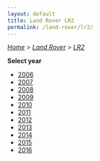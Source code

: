 ```yaml
---
layout: default
title: Land Rover LR2
permalink: /land-rover/lr2/
---
```

[*Home*](/) > [*Land Rover*](/land-rover/) > [*LR2*](/land-rover/lr2/)

**Select year**

- [2006](/land-rover/lr2/2006/)
- [2007](/land-rover/lr2/2007/)
- [2008](/land-rover/lr2/2008/)
- [2009](/land-rover/lr2/2009/)
- [2010](/land-rover/lr2/2010/)
- [2011](/land-rover/lr2/2011/)
- [2012](/land-rover/lr2/2012/)
- [2013](/land-rover/lr2/2013/)
- [2014](/land-rover/lr2/2014/)
- [2015](/land-rover/lr2/2015/)
- [2016](/land-rover/lr2/2016/)